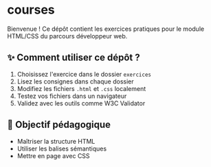 # courses

Bienvenue ! Ce dépôt contient les exercices pratiques pour le module HTML/CSS du parcours développeur web.

## ✨ Comment utiliser ce dépôt ?

1. Choisissez l'exercice dans le dossier `exercices`
2. Lisez les consignes dans chaque dossier
3. Modifiez les fichiers `.html` et `.css` localement
4. Testez vos fichiers dans un navigateur
5. Validez avec les outils comme W3C Validator

## 🚀 Objectif pédagogique
- Maîtriser la structure HTML
- Utiliser les balises sémantiques
- Mettre en page avec CSS
